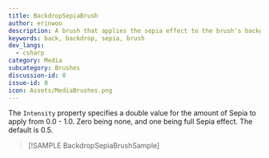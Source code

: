 ```yaml
---
title: BackdropSepiaBrush
author: erinwoo  
description: A brush that applies the sepia effect to the brush's background
keywords: back, backdrop, sepia, brush
dev_langs:
  - csharp
category: Media
subcategory: Brushes
discussion-id: 0
issue-id: 0
icon: Assets/MediaBrushes.png
---
```

The `Intensity` property specifies a double value for the amount of Sepia to apply from 0.0 - 1.0. Zero being none, and one being full Sepia effect. The default is 0.5.
> [!SAMPLE BackdropSepiaBrushSample]
